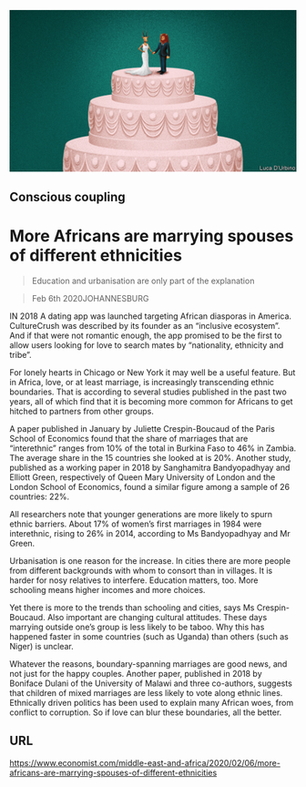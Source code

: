 ![](./images/20200208_MAD001_0.jpg)

## Conscious coupling

# More Africans are marrying spouses of different ethnicities

> Education and urbanisation are only part of the explanation

> Feb 6th 2020JOHANNESBURG

IN 2018 A dating app was launched targeting African diasporas in America. CultureCrush was described by its founder as an “inclusive ecosystem”. And if that were not romantic enough, the app promised to be the first to allow users looking for love to search mates by “nationality, ethnicity and tribe”.

For lonely hearts in Chicago or New York it may well be a useful feature. But in Africa, love, or at least marriage, is increasingly transcending ethnic boundaries. That is according to several studies published in the past two years, all of which find that it is becoming more common for Africans to get hitched to partners from other groups.

A paper published in January by Juliette Crespin-Boucaud of the Paris School of Economics found that the share of marriages that are “interethnic” ranges from 10% of the total in Burkina Faso to 46% in Zambia. The average share in the 15 countries she looked at is 20%. Another study, published as a working paper in 2018 by Sanghamitra Bandyopadhyay and Elliott Green, respectively of Queen Mary University of London and the London School of Economics, found a similar figure among a sample of 26 countries: 22%.

All researchers note that younger generations are more likely to spurn ethnic barriers. About 17% of women’s first marriages in 1984 were interethnic, rising to 26% in 2014, according to Ms Bandyopadhyay and Mr Green.

Urbanisation is one reason for the increase. In cities there are more people from different backgrounds with whom to consort than in villages. It is harder for nosy relatives to interfere. Education matters, too. More schooling means higher incomes and more choices.

Yet there is more to the trends than schooling and cities, says Ms Crespin-Boucaud. Also important are changing cultural attitudes. These days marrying outside one’s group is less likely to be taboo. Why this has happened faster in some countries (such as Uganda) than others (such as Niger) is unclear.

Whatever the reasons, boundary-spanning marriages are good news, and not just for the happy couples. Another paper, published in 2018 by Boniface Dulani of the University of Malawi and three co-authors, suggests that children of mixed marriages are less likely to vote along ethnic lines. Ethnically driven politics has been used to explain many African woes, from conflict to corruption. So if love can blur these boundaries, all the better.

## URL

https://www.economist.com/middle-east-and-africa/2020/02/06/more-africans-are-marrying-spouses-of-different-ethnicities
